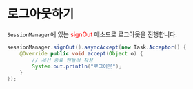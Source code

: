 # 로그아웃하기

`SessionManager`에 있는 <span style="color:red">signOut</span> 메소드로 로그아웃을 진행합니다.

```java
sessionManager.signOut().asyncAccept(new Task.Acceptor() {
    @Override public void accept(Object o) {
        // 세션 종료 핸들러 작성
        System.out.println("로그아웃");
    }
});
```